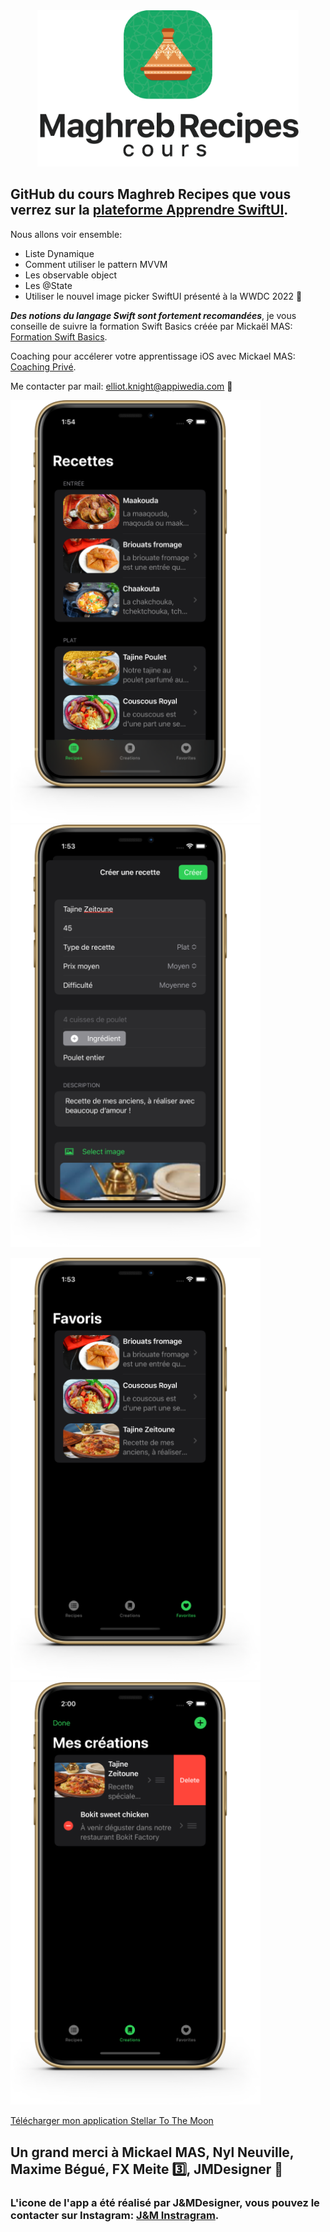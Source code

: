 <div align="center"><img src="https://github.com/Harry-KNIGHT/ImageGifVideoForReadme/blob/main/Images/logo%20Maghreb%20Recipes%20cours%20%28black%29.png" height="250" />
</div>

## GitHub du cours Maghreb Recipes que vous verrez sur la [plateforme Apprendre SwiftUI](https://www.apprendre-swiftui.fr/formations).

Nous allons voir ensemble:

- Liste Dynamique
- Comment utiliser le pattern MVVM
- Les observable object
- Les @State 
- Utiliser le nouvel image picker SwiftUI présenté à la WWDC 2022 🍎

***Des notions du langage Swift sont fortement recomandées***, je vous conseille de suivre la formation Swift Basics créée par Mickaël MAS: [Formation Swift Basics](https://www.apprendre-swiftui.fr/offre-swift-basics?sa=sa0025889476017fbbabc3366b1fa16ab30f469b99/).

Coaching pour accélerer votre apprentissage iOS avec Mickael MAS: [Coaching Privé](https://www.apprendre-swiftui.fr/coaching/).

Me contacter par mail: elliot.knight@appiwedia.com 📩

<p float="left">
  <img src="https://github.com/Harry-KNIGHT/MaghrebRecipesCourse/blob/main/MainListiPhone.png" width="400" />
  <img src="https://github.com/Harry-KNIGHT/MaghrebRecipesCourse/blob/main/TopFormiPhone.png" width="400" /> 
</p>

<p floar="left">
  <img src="https://github.com/Harry-KNIGHT/MaghrebRecipesCourse/blob/main/FavorisIphone.png" width="400" />
  <img src="https://github.com/Harry-KNIGHT/MaghrebRecipesCourse/blob/main/MesCreationiPhone.png" width="400" />
</p>

[Télécharger mon application Stellar To The Moon](https://apps.apple.com/fr/app/stellar-to-the-moon/id1636548200?l=en)

## Un grand merci à Mickael MAS, Nyl Neuville, Maxime Bégué, FX Meite 3️⃣, JMDesigner 🚀

### L'icone de l'app a été réalisé par J&MDesigner, vous pouvez le contacter sur Instagram: [J&M Instragram](https://www.instagram.com/jmdesignerofficiel/?hl=fr/).
